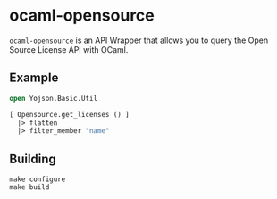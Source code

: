 ocaml-opensource
================

`ocaml-opensource` is an API Wrapper that allows you to query the
Open Source License API with OCaml.

Example
-------

```ocaml
open Yojson.Basic.Util

[ Opensource.get_licenses () ]
  |> flatten
  |> filter_member "name"
```

Building
----------

```
make configure
make build
```
